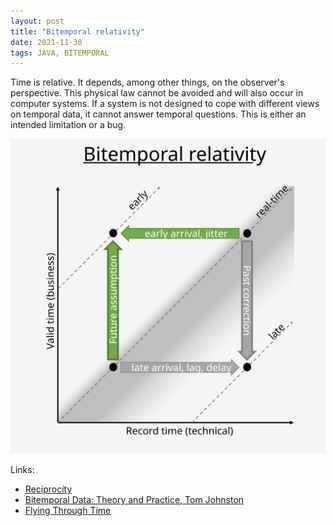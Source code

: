 ```yaml
---
layout: post
title: "Bitemporal relativity"
date: 2021-11-30
tags: JAVA, BITEMPORAL
---
```


Time is relative. It depends, among other things, on the observer's perspective. 
This physical law cannot be avoided and will also occur in computer systems.
If a system is not designed to cope with different views on temporal data, 
it cannot answer temporal questions. This is either an intended limitation or a bug.

![Bitemporal relativity](/assets/img/BitemporalRelativity.svg)

Links:
* [Reciprocity](https://en.wikipedia.org/wiki/Time_dilation#Reciprocity)
* [Bitemporal Data: Theory and Practice, Tom Johnston](https://books.google.lu/books?id=tF5zAwAAQBAJ)
* [Flying Through Time](https://www.youtube.com/watch?v=Ws0hx6U52Uo)